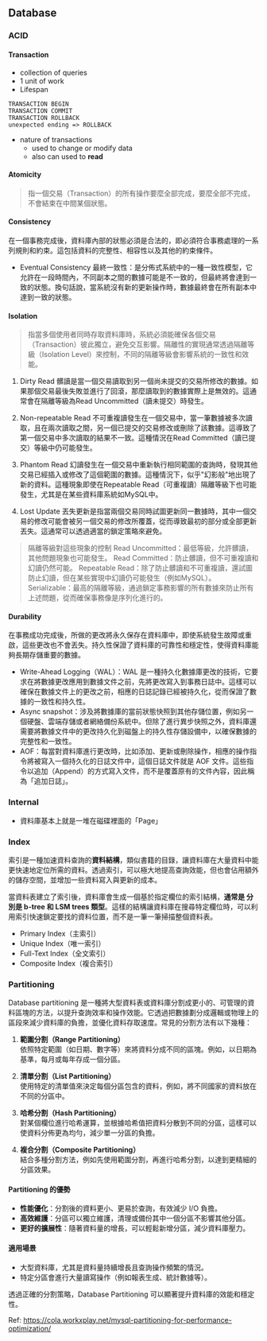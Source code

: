 
## Database
### ACID
#### Transaction
- collection of queries
- 1 unit of work
- Lifespan
```
TRANSACTION BEGIN
TRANSACTION COMMIT
TRANSACTION ROLLBACK
unexpected ending => ROLLBACK
```
- nature of transactions
    - used to change or modify data
    - also can used to **read**

####  Atomicity
> 指一個交易（Transaction）的所有操作要麼全部完成，要麼全部不完成，不會結束在中間某個狀態。

#### Consistency
在一個事務完成後，資料庫內部的狀態必須是合法的，即必須符合事務處理的一系列規則和約束。這包括資料的完整性、相容性以及其他的約束條件。
- Eventual Consistency 最終一致性：是分佈式系統中的一種一致性模型，它允許在一段時間內，不同副本之間的數據可能是不一致的，但最終將會達到一致的狀態。換句話說，當系統沒有新的更新操作時，數據最終會在所有副本中達到一致的狀態。

#### Isolation
> 指當多個使用者同時存取資料庫時，系統必須能確保各個交易（Transaction）彼此獨立，避免交互影響。隔離性的實現通常透過隔離等級（Isolation Level）來控制，不同的隔離等級會影響系統的一致性和效能。

1. Dirty Read
髒讀是當一個交易讀取到另一個尚未提交的交易所修改的數據。如果那個交易最後失敗並進行了回滾，那麼讀取到的數據實際上是無效的。這通常會在隔離等級為Read Uncommitted（讀未提交）時發生。

2. Non-repeatable Read
不可重複讀發生在一個交易中，當一筆數據被多次讀取，且在兩次讀取之間，另一個已提交的交易修改或刪除了該數據。這導致了第一個交易中多次讀取的結果不一致。這種情況在Read Committed（讀已提交）等級中仍可能發生。

3. Phantom Read
幻讀發生在一個交易中重新執行相同範圍的查詢時，發現其他交易已經插入或修改了這個範圍的數據。這種情況下，似乎"幻影般"地出現了新的資料。這種現象即使在Repeatable Read（可重複讀）隔離等級下也可能發生，尤其是在某些資料庫系統如MySQL中。

4. Lost Update
丟失更新是指當兩個交易同時試圖更新同一數據時，其中一個交易的修改可能會被另一個交易的修改所覆蓋，從而導致最初的部分或全部更新丟失。這通常可以透過適當的鎖定策略來避免。

> 隔離等級對這些現象的控制
> Read Uncommitted：最低等級，允許髒讀，其他問題現象也可能發生。
> Read Committed：防止髒讀，但不可重複讀和幻讀仍然可能。
> Repeatable Read：除了防止髒讀和不可重複讀，還試圖防止幻讀，但在某些實現中幻讀仍可能發生（例如MySQL）。
> Serializable：最高的隔離等級，通過鎖定事務影響的所有數據來防止所有上述問題，從而確保事務像是序列化進行的。

#### Durability
在事務成功完成後，所做的更改將永久保存在資料庫中，即使系統發生故障或重啟，這些更改也不會丟失。持久性保證了資料庫的可靠性和穩定性，使得資料庫能夠長期存儲重要的數據。

- Write-Ahead Logging（WAL）：WAL 是一種持久化數據庫更改的技術，它要求在將數據更改應用到數據文件之前，先將更改寫入到事務日誌中。這樣可以確保在數據文件上的更改之前，相應的日誌記錄已經被持久化，從而保證了數據的一致性和持久性。
- Async snapshot：涉及將數據庫的當前狀態快照到其他存儲位置，例如另一個硬盤、雲端存儲或者網絡備份系統中。但除了進行異步快照之外，資料庫還需要將數據文件中的更改持久化到磁盤上的持久性存儲設備中，以確保數據的完整性和一致性。
- AOF：每當對資料庫進行更改時，比如添加、更新或刪除操作，相應的操作指令將被寫入一個持久化的日誌文件中，這個日誌文件就是 AOF 文件。這些指令以追加（Append）的方式寫入文件，而不是覆蓋原有的文件內容，因此稱為「追加日誌」。

### Internal
- 資料庫基本上就是一堆在磁碟裡面的「Page」

### Index
索引是一種加速資料查詢的**資料結構**，類似書籍的目錄，讓資料庫在大量資料中能更快速地定位所需的資料。透過索引，可以極大地提高查詢效能，但也會佔用額外的儲存空間，並增加一些資料寫入與更新的成本。


當資料表建立了索引後，資料庫會生成一個基於指定欄位的索引結構，**通常是 分別是 b-tree 和 LSM trees 類型**。這樣的結構讓資料庫在搜尋特定欄位時，可以利用索引快速鎖定要找的資料位置，而不是一筆一筆掃描整個資料表。

- Primary Index（主索引）
- Unique Index（唯一索引）
- Full-Text Index（全文索引）
- Composite Index（複合索引）

### Partitioning
Database partitioning 是一種將大型資料表或資料庫分割成更小的、可管理的資料區塊的方法，以提升查詢效率和操作效能。它透過把數據劃分成邏輯或物理上的區段來減少資料庫的負擔，並優化資料存取速度。常見的分割方法有以下幾種：

1. **範圍分割（Range Partitioning）**  
   依照特定範圍（如日期、數字等）來將資料分成不同的區塊。例如，以日期為基準，每月或每年存成一個分區。

2. **清單分割（List Partitioning）**  
   使用特定的清單值來決定每個分區包含的資料，例如，將不同國家的資料放在不同的分區中。

3. **哈希分割（Hash Partitioning）**  
   對某個欄位進行哈希運算，並根據哈希值把資料分散到不同的分區，這樣可以使資料分佈更為均勻，減少單一分區的負擔。

4. **複合分割（Composite Partitioning）**  
   結合多種分割方法，例如先使用範圍分割，再進行哈希分割，以達到更精細的分區效果。

#### Partitioning 的優勢
- **性能優化**：分割後的資料更小、更易於查詢，有效減少 I/O 負擔。
- **高效維護**：分區可以獨立維護，清理或備份其中一個分區不影響其他分區。
- **更好的擴展性**：隨著資料量的增長，可以輕鬆新增分區，減少資料庫壓力。

#### 適用場景
- 大型資料庫，尤其是資料量持續增長且查詢操作頻繁的情況。
- 特定分區會進行大量讀寫操作（例如報表生成、統計數據等）。
  
透過正確的分割策略，Database Partitioning 可以顯著提升資料庫的效能和穩定性。

Ref: https://cola.workxplay.net/mysql-partitioning-for-performance-optimization/
